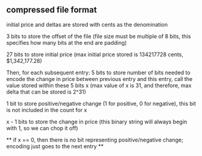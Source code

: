 ## compressed file format

initial price and deltas are stored with cents as the denomination


3 bits to store the offset of the file (file size must be multiple of 8 bits, this specifies how many bits at the end are padding)

27 bits to store initial price (max initial price stored is 134217728 cents, $1,342,177.28)


Then, for each subsequent entry:
5 bits to store number of bits needed to encode the change in price between previous entry and this entry, call the value stored within these 5 bits x (max value of x is 31, and therefore, max delta that can be stored is 2^31)

1 bit to store positive/negative change (1 for positive, 0 for negative), this bit is not included in the count for x

x - 1 bits to store the change in price (this binary string will always begin with 1, so we can chop it off)

** if x == 0, then there is no bit representing positive/negative change; encoding just goes to the next entry **


